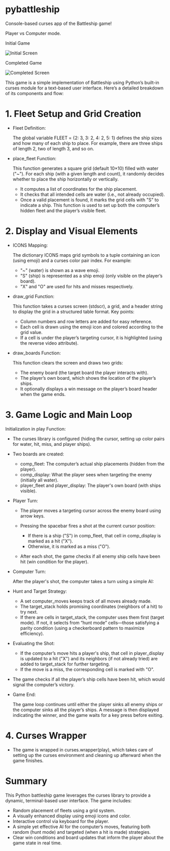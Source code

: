 # pybattleship
Console-based curses app of the Battleship game!

Player vs Computer mode.

Initial Game

![Initial Screen](https://i.imgur.com/KuwN02o.png)

Completed Game

![Completed Screen](https://i.imgur.com/BQuWf15.png)

This game is a simple implementation of Battleship using Python’s built-in curses module for a text-based user interface. Here’s a detailed breakdown of its components and flow:

# 1. Fleet Setup and Grid Creation
* Fleet Definition:

	The global variable FLEET = {2: 3, 3: 2, 4: 2, 5: 1} defines the ship sizes and how many of each ship to place. For example, there are three ships of length 2, two of length 3, and so on.

* place_fleet Function:
	
	This function generates a square grid (default 10×10) filled with water ("~"). For each ship (with a given length and count), it randomly decides whether to place the ship horizontally or vertically.
	
	* It computes a list of coordinates for the ship placement.
	* It checks that all intended cells are water (i.e., not already occupied).
	* Once a valid placement is found, it marks the grid cells with "S" to indicate a ship. This function is used to set up both the computer’s hidden fleet and the player’s visible fleet.

# 2. Display and Visual Elements
* ICONS Mapping:

	The dictionary ICONS maps grid symbols to a tuple containing an icon (using emoji) and a curses color pair index. For example:
	
	* "~" (water) is shown as a wave emoji.
	* "S" (ship) is represented as a ship emoji (only visible on the player’s board).
	* "X" and "O" are used for hits and misses respectively.

* draw_grid Function:
	
	This function takes a curses screen (stdscr), a grid, and a header string to display the grid in a structured table format. Key points:
	
	* Column numbers and row letters are added for easy reference.
	* Each cell is drawn using the emoji icon and colored according to the grid value.
	* If a cell is under the player’s targeting cursor, it is highlighted (using the reverse video attribute).

* draw_boards Function:

	This function clears the screen and draws two grids:
	
	* The enemy board (the target board the player interacts with).
	* The player’s own board, which shows the location of the player’s ships.
	* It optionally displays a win message on the player’s board header when the game ends.

# 3. Game Logic and Main Loop
Initialization in play Function:

* The curses library is configured (hiding the cursor, setting up color pairs for water, hit, miss, and player ships).
	
* Two boards are created:

	* comp_fleet: The computer’s actual ship placements (hidden from the player).
	* comp_display: What the player sees when targeting the enemy (initially all water).
	* player\_fleet and player\_display: The player's own board (with ships visible).

* Player Turn:

	* The player moves a targeting cursor across the enemy board using arrow keys.

	* Pressing the spacebar fires a shot at the current cursor position:
	
		* If there is a ship ("S") in comp_fleet, that cell in comp_display is marked as a hit ("X").
		* Otherwise, it is marked as a miss ("O").
	
	* After each shot, the game checks if all enemy ship cells have been hit (win condition for the player).

* Computer Turn:

	After the player's shot, the computer takes a turn using a simple AI:

* Hunt and Target Strategy:

	* A set computer_moves keeps track of all moves already made.
	* The target_stack holds promising coordinates (neighbors of a hit) to try next.
	* If there are cells in target_stack, the computer uses them first (target mode). If not, it selects from “hunt mode” cells—those satisfying a parity condition (using a checkerboard pattern to maximize efficiency).

* Evaluating the Shot:

	* If the computer’s move hits a player's ship, that cell in player_display is updated to a hit ("X") and its neighbors (if not already tried) are added to target_stack for further targeting.
	* If the move is a miss, the corresponding cell is marked with "O".

* The game checks if all the player’s ship cells have been hit, which would signal the computer’s victory.

* Game End:

	The game loop continues until either the player sinks all enemy ships or the computer sinks all the player’s ships. A message is then displayed indicating the winner, and the game waits for a key press before exiting.

# 4. Curses Wrapper
* The game is wrapped in curses.wrapper(play), which takes care of setting up the curses environment and cleaning up afterward when the game finishes.

# Summary
This Python battleship game leverages the curses library to provide a dynamic, terminal-based user interface. The game includes:

* Random placement of fleets using a grid system.
* A visually enhanced display using emoji icons and color.
* Interactive control via keyboard for the player.
* A simple yet effective AI for the computer’s moves, featuring both random (hunt mode) and targeted (when a hit is made) strategies.
* Clear win conditions and board updates that inform the player about the game state in real time.
